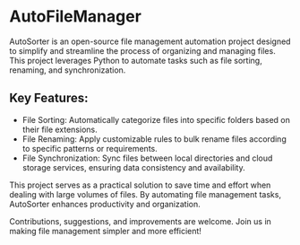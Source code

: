 # AutoFileManager
AutoSorter is an open-source file management automation project designed to simplify and streamline the process of organizing and managing files. This project leverages Python to automate tasks such as file sorting, renaming, and synchronization.

## Key Features:
- File Sorting: Automatically categorize files into specific folders based on their file extensions.
- File Renaming: Apply customizable rules to bulk rename files according to specific patterns or requirements.
- File Synchronization: Sync files between local directories and cloud storage services, ensuring data consistency and availability.

This project serves as a practical solution to save time and effort when dealing with large volumes of files. By automating file management tasks, AutoSorter enhances productivity and organization. 

Contributions, suggestions, and improvements are welcome. Join us in making file management simpler and more efficient!

